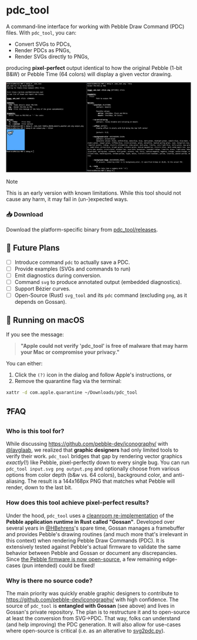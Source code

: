 # pdc_tool

A command-line interface for working with Pebble Draw Command (PDC) files. With `pdc_tool`, you can:
  - Convert SVGs to PDCs,
  - Render PDCs as PNGs,
  - Render SVGs directly to PNGs,

producing **pixel-perfect** output identical to how the original Pebble (1-bit B&W) or Pebble Time (64 colors) will display a given vector drawing.

![Screenshot pdc_tool in the terminal](screenshot.png)

> [!NOTE]
> This is an early version with known limitations. While this tool should not cause any harm, it may fail in (un-)expected ways.

### 📥 Download

Download the platform-specific binary from [pdc_tool/releases](https://github.com/HBehrens/pdc_tool/releases).

## 🔮 Future Plans
* [ ] Introduce command `pdc` to actually save a PDC.
* [ ] Provide examples (SVGs and commands to run)
* [ ] Emit diagnostics during conversion.
* [ ] Command `svg` to produce annotated output (embedded diagnostics).
* [ ] Support Bézier curves.
* [ ] Open-Source (Rust) `svg_tool` and its `pdc` command (excluding `png`, as it depends on Gossan).

## 🛑 Running on macOS
If you see the message:

> **"Apple could not verify 'pdc_tool' is free of malware that may harm your Mac or compromise your privacy."**

You can either:
1. Click the `(?)` icon in the dialog and follow Apple's instructions, or  
2. Remove the quarantine flag via the terminal:

```sh
xattr -d com.apple.quarantine ~/Downloads/pdc_tool
```


## ❓FAQ

### Who is this tool for?

While discussing https://github.com/pebble-dev/iconography/ with [@lavglaab](https://github.com/lavglaab), we realized that **graphic designers** had only limited tools to verify their work. `pdc_tool` bridges that gap by rendering vector graphics *exactly*(!) like Pebble, pixel-perfectly down to every single bug. You can run `pdc_tool input.svg png output.png` and optionally choose from various options from color depth (b&w vs. 64 colors), background color, and anti-aliasing. The result is a 144x168px PNG that matches what Pebble will render, down to the last bit.

### How does this tool achieve pixel-perfect results?

Under the hood, `pdc_tool` uses a [cleanroom re-implementation](https://en.wikipedia.org/wiki/Clean-room_design) of the **Pebble application runtime in Rust called "Gossan"**. Developed over several years in [@HBehrens](https://github.com/HBehrens)'s spare time, Gossan manages a framebuffer and provides Pebble's drawing routines (and much more that's irrelevant in this context) when rendering Pebble Draw Commands (PDC). It is extensively tested against Pebble's actual firmware to validate the same behavior between Pebble and Gossan or document any discrepancies. Since [the Pebble firmware is now open-source](https://opensource.googleblog.com/2025/01/see-code-that-powered-pebble-smartwatches.html), a few remaining edge-cases (pun intended) could be fixed!

### Why is there no source code?

The main priority was quickly enable graphic designers to contribute to https://github.com/pebble-dev/iconography/ with high confidence. The source of `pdc_tool` is **entangled with Gossan** (see above) and lives in Gossan's private repository. The plan is to restructure it and to open-source at least the conversion from SVG→PDC. That way, folks can understand (and help improving) the PDC generation. It will also allow for use-cases where open-source is critical (i.e. as an alterative to [svg2pdc.py](https://github.com/pebble-dev/pebble-firmware/tree/588a44eb6d72a5eda3471586aaa9df699b255b90/tools/svg2png)).
